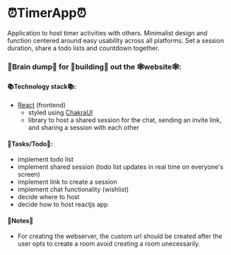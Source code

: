 # ⏰TimerApp⏰
Application to host timer activities with others. Minimalist design and function centered around easy usability across all platforms. Set a session duration, share a todo lists and countdown together.

### 🧠Brain dump🧠 for 🔨building🔨 out the 🕸website🕸:

#### 📚Technology stack📚:
* [React](https://reactjs.org/) (frontend)
    - styled using [ChakraUI](https://chakra-ui.com/)
    - library to host a shared session for the chat, sending an invite link, and sharing a session with each other

#### 📃Tasks/Todo📃:

* implement todo list 
* implement shared session (todo list updates in real time on everyone's screen)
* implement link to create a session
* implement chat functionality (wishlist)
* decide where to host
* decide how to host reactjs app

#### 📝Notes📝

* For creating the webserver, the custom url should be created after the user opts to create a room avoid creating a room unecessarily.